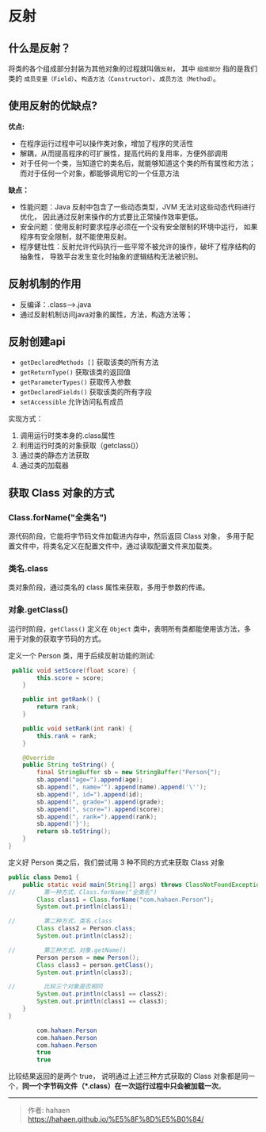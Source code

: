 # 反射

## 什么是反射？

将类的各个组成部分封装为其他对象的过程就叫做`反射`，
其中 `组成部分` 指的是我们类的 `成员变量（Field）`、`构造方法（Constructor）`、`成员方法（Method）`。

## 使用反射的优缺点?

**优点:**

* 在程序运行过程中可以操作类对象，增加了程序的灵活性
* 解耦，从而提高程序的可扩展性，提高代码的复用率，方便外部调用
* 对于任何一个类，当知道它的类名后，就能够知道这个类的所有属性和方法；而对于任何一个对象，都能够调用它的一个任意方法

**缺点：**

* 性能问题：Java 反射中包含了一些动态类型，JVM 无法对这些动态代码进行优化，
因此通过反射来操作的方式要比正常操作效率更低。 
* 安全问题：使用反射时要求程序必须在一个没有安全限制的环境中运行，
如果程序有安全限制，就不能使用反射。 
* 程序健壮性：反射允许代码执行一些平常不被允许的操作，破坏了程序结构的抽象性，
导致平台发生变化时抽象的逻辑结构无法被识别。

## 反射机制的作用

* 反编译：.class-->.java 
* 通过反射机制访问java对象的属性，方法，构造方法等；

## 反射创建api

* `getDeclaredMethods []`  获取该类的所有方法 
* `getReturnType()`        获取该类的返回值 
* `getParameterTypes()`    获取传入参数 
* `getDeclaredFields()`    获取该类的所有字段 
* `setAccessible`          允许访问私有成员

实现方式：
1. 调用运行时类本身的.class属性 
2. 利用运行时类的对象获取（getclass()） 
3. 通过类的静态方法获取 
4. 通过类的加载器

## 获取 Class 对象的方式

### Class.forName("全类名")

源代码阶段，它能将字节码文件加载进内存中，然后返回 Class 对象，
多用于配置文件中，将类名定义在配置文件中，通过读取配置文件来加载类。

### 类名.class

类对象阶段，通过类名的 class 属性来获取，多用于参数的传递。

### 对象.getClass()

运行时阶段，`getClass()` 定义在 `Object` 类中，表明所有类都能使用该方法，多用于对象的获取字节码的方式。

定义一个 Person 类，用于后续反射功能的测试:

```java
 public void setScore(float score) {
        this.score = score;
    }

    public int getRank() {
        return rank;
    }

    public void setRank(int rank) {
        this.rank = rank;
    }

    @Override
    public String toString() {
        final StringBuffer sb = new StringBuffer("Person{");
        sb.append("age=").append(age);
        sb.append(", name='").append(name).append('\'');
        sb.append(", id=").append(id);
        sb.append(", grade=").append(grade);
        sb.append(", score=").append(score);
        sb.append(", rank=").append(rank);
        sb.append('}');
        return sb.toString();
    }
}
```

定义好 Person 类之后，我们尝试用 3 种不同的方式来获取 Class 对象

```java
public class Demo1 {
    public static void main(String[] args) throws ClassNotFoundException {
//        第一种方式，Class.forName("全类名")
        Class class1 = Class.forName("com.hahaen.Person");
        System.out.println(class1);

//        第二种方式，类名.class
        Class class2 = Person.class;
        System.out.println(class2);

//        第三种方式，对象.getName()
        Person person = new Person();
        Class class3 = person.getClass();
        System.out.println(class3);

//        比较三个对象是否相同
        System.out.println(class1 == class2);
        System.out.println(class1 == class3);
    }
}
```

```java
        com.hahaen.Person
        com.hahaen.Person
        com.hahaen.Person
        true
        true
```

比较结果返回的是两个 true，
说明通过上述三种方式获取的 Class 对象都是同一个，**同一个字节码文件（*.class）在一次运行过程中只会被加载一次**。



---

> 作者: hahaen  
> https://hahaen.github.io/%E5%8F%8D%E5%B0%84/
